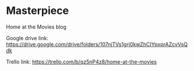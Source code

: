 # Masterpiece
Home at the Movies blog


Google drive link: 
https://drive.google.com/drive/folders/107njTVs1grj0kwZhCIYpxprAZcvVsQdk

Trello link: 
https://trello.com/b/qz5nP4z8/home-at-the-movies

